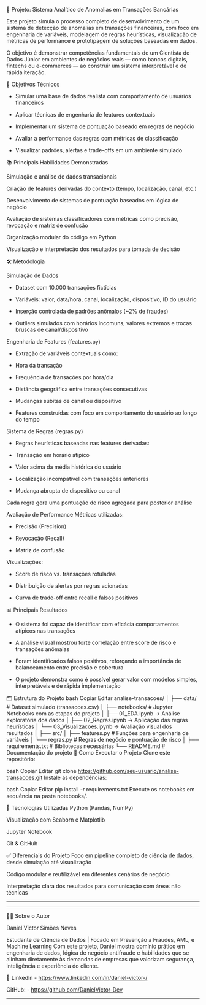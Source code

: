 
 🧠 Projeto: Sistema Analítico de Anomalias em Transações Bancárias
 
Este projeto simula o processo completo de desenvolvimento de um sistema de detecção de anomalias em transações financeiras, com foco em engenharia de variáveis, modelagem de regras heurísticas, visualização de métricas de performance e prototipagem de soluções baseadas em dados.

O objetivo é demonstrar competências fundamentais de um Cientista de Dados Júnior em ambientes de negócios reais — como bancos digitais, fintechs ou e-commerces — ao construir um sistema interpretável e de rápida iteração.

🎯 Objetivos Técnicos

- Simular uma base de dados realista com comportamento de usuários financeiros

- Aplicar técnicas de engenharia de features contextuais

- Implementar um sistema de pontuação baseado em regras de negócio

- Avaliar a performance das regras com métricas de classificação

- Visualizar padrões, alertas e trade-offs em um ambiente simulado

📚 Principais Habilidades Demonstradas

Simulação e análise de dados transacionais

Criação de features derivadas do contexto (tempo, localização, canal, etc.)

Desenvolvimento de sistemas de pontuação baseados em lógica de negócio

Avaliação de sistemas classificadores com métricas como precisão, revocação e matriz de confusão

Organização modular do código em Python

Visualização e interpretação dos resultados para tomada de decisão

🛠️ Metodologia

 Simulação de Dados
 
- Dataset com 10.000 transações fictícias

- Variáveis: valor, data/hora, canal, localização, dispositivo, ID do usuário

- Inserção controlada de padrões anômalos (~2% de fraudes)

- Outliers simulados com horários incomuns, valores extremos e trocas bruscas de canal/dispositivo

Engenharia de Features (features.py)

- Extração de variáveis contextuais como:

- Hora da transação

- Frequência de transações por hora/dia

- Distância geográfica entre transações consecutivas

- Mudanças súbitas de canal ou dispositivo

- Features construídas com foco em comportamento do usuário ao longo do tempo

Sistema de Regras (regras.py)

- Regras heurísticas baseadas nas features derivadas:

- Transação em horário atípico

- Valor acima da média histórica do usuário

- Localização incompatível com transações anteriores

- Mudança abrupta de dispositivo ou canal

Cada regra gera uma pontuação de risco agregada para posterior análise

Avaliação de Performance
Métricas utilizadas:

- Precisão (Precision)

- Revocação (Recall)

- Matriz de confusão

Visualizações:

- Score de risco vs. transações rotuladas

- Distribuição de alertas por regras acionadas

- Curva de trade-off entre recall e falsos positivos

📊 Principais Resultados

- O sistema foi capaz de identificar com eficácia comportamentos atípicos nas transações

- A análise visual mostrou forte correlação entre score de risco e transações anômalas

- Foram identificados falsos positivos, reforçando a importância de balanceamento entre precisão e cobertura

- O projeto demonstra como é possível gerar valor com modelos simples, interpretáveis e de rápida implementação

🗂️ Estrutura do Projeto
bash
Copiar
Editar
analise-transacoes/
│
├── data/                  # Dataset simulado (transacoes.csv)
│
├── notebooks/             # Jupyter Notebooks com as etapas do projeto
│   ├── 01_EDA.ipynb            → Análise exploratória dos dados
│   ├── 02_Regras.ipynb         → Aplicação das regras heurísticas
│   └── 03_Visualizacoes.ipynb  → Avaliação visual dos resultados
│
├── src/
│   ├── features.py         # Funções para engenharia de variáveis
│   └── regras.py           # Regras de negócio e pontuação de risco
│
├── requirements.txt        # Bibliotecas necessárias
└── README.md               # Documentação do projeto
🚀 Como Executar o Projeto
Clone este repositório:

bash
Copiar
Editar
git clone https://github.com/seu-usuario/analise-transacoes.git
Instale as dependências:

bash
Copiar
Editar
pip install -r requirements.txt
Execute os notebooks em sequência na pasta notebooks/.

📎 Tecnologias Utilizadas
Python (Pandas, NumPy)

Visualização com Seaborn e Matplotlib

Jupyter Notebook

Git & GitHub

✅ Diferenciais do Projeto
Foco em pipeline completo de ciência de dados, desde simulação até visualização

Código modular e reutilizável em diferentes cenários de negócio

Interpretação clara dos resultados para comunicação com áreas não técnicas



---

---

👨‍💻 Sobre o Autor

Daniel Victor Simões Neves

Estudante de Ciência de Dados | Focado em Prevenção a Fraudes, AML, e Machine Learning
Com este projeto, Daniel mostra domínio prático em engenharia de dados, lógica de negócio antifraude e habilidades que se alinham diretamente às demandas de empresas que valorizam segurança, inteligência e experiência do cliente.

📧 LinkedIn - https://www.linkedin.com/in/daniel-victor-/

GitHub: - https://github.com/DanielVictor-Dev

---

